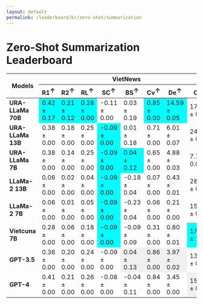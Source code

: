 ```yaml
---
layout: default
permalink: /leaderboard/kr/zero-shot/summarization
---
```

# Zero-Shot Summarization Leaderboard

<table class="table table-bordered table-sm w-100 dtHorizontalTable" cellspacing="0">
<thead>
<tr>
<th rowspan="2" class="text-center align-middle"><b>Models</b></th>
<th colspan="8" class="text-center"><b>VietNews</b></th>
<th colspan="8" class="text-center"><b>WikiLingua</b></th>
</tr>
<tr>
<th class="text-center"><b>R1<span style="vertical-align: super;">↑</span></b></th>
<th class="text-center"><b>R2<span style="vertical-align: super;">↑</span></b></th>
<th class="text-center"><b>RL<span style="vertical-align: super;">↑</span></b></th>
<th class="text-center"><b>SC<span style="vertical-align: super;">↑</span></b></th>
<th class="text-center"><b>BS<span style="vertical-align: super;">↑</span></b></th>
<th class="text-center"><b>Cv<span style="vertical-align: super;">↑</span></b></th>
<th class="text-center"><b>De<span style="vertical-align: super;">↑</span></b></th>
<th class="text-center"><b>Cp<span style="vertical-align: super;">↑</span></b></th>
<th class="text-center"><b>R1<span style="vertical-align: super;">↑</span></b></th>
<th class="text-center"><b>R2<span style="vertical-align: super;">↑</span></b></th>
<th class="text-center"><b>RL<span style="vertical-align: super;">↑</span></b></th>
<th class="text-center"><b>SC<span style="vertical-align: super;">↑</span></b></th>
<th class="text-center"><b>BS<span style="vertical-align: super;">↑</span></b></th>
<th class="text-center"><b>Cv<span style="vertical-align: super;">↑</span></b></th>
<th class="text-center"><b>De<span style="vertical-align: super;">↑</span></b></th>
<th class="text-center"><b>Cp<span style="vertical-align: super;">↑</span></b></th>
</tr>
</thead>
<tbody>
<tr>
<td class="text-center"><b>URA-LLaMa 70B</b></td>
<td class="text-center" style="background-color: cyan;">0.42 ± 0.17</td>
<td class="text-center" style="background-color: cyan;">0.21 ± 0.12</td>
<td class="text-center" style="background-color: cyan;">0.28 ± 0.00</td>
<td class="text-center">-0.11 ± 0.00</td>
<td class="text-center">0.03 ± 0.19</td>
<td class="text-center" style="background-color: cyan;">0.85 ± 0.00</td>
<td class="text-center" style="background-color: cyan;">14.59 ± 0.05</td>
<td class="text-center">17.21 ± 0.33</td>
<td class="text-center">0.37 ± 0.00</td>
<td class="text-center" style="background-color: cyan;">0.16 ± 0.00</td>
<td class="text-center">0.24 ± 0.00</td>
<td class="text-center">-0.22 ± 0.00</td>
<td class="text-center" style="background-color: cyan;">0.26 ± 0.16</td>
<td class="text-center">0.17 ± 0.00</td>
<td class="text-center">0.22 ± 0.00</td>
<td class="text-center">22.24 ± 0.97</td>
</tr>
<tr>
<td class="text-center"><b>URA-LLaMa 13B</b></td>
<td class="text-center">0.38 ± 0.00</td>
<td class="text-center">0.18 ± 0.00</td>
<td class="text-center">0.25 ± 0.00</td>
<td class="text-center" style="background-color: cyan;">-0.09 ± 0.00</td>
<td class="text-center">0.01 ± 0.18</td>
<td class="text-center">0.71 ± 0.00</td>
<td class="text-center">6.01 ± 0.07</td>
<td class="text-center">24.27 ± 0.61</td>
<td class="text-center">0.22 ± 0.00</td>
<td class="text-center">0.08 ± 0.00</td>
<td class="text-center">0.14 ± 0.00</td>
<td class="text-center" style="background-color: cyan;">-0.16 ± 0.00</td>
<td class="text-center">-0.13 ± 0.12</td>
<td class="text-center">0.42 ± 0.01</td>
<td class="text-center">3.06 ± 0.10</td>
<td class="text-center">49.58 ± 1.16</td>
</tr>
<tr>
<td class="text-center"><b>URA-LLaMa 7B</b></td>
<td class="text-center">0.38 ± 0.00</td>
<td class="text-center">0.14 ± 0.00</td>
<td class="text-center">0.25 ± 0.00</td>
<td class="text-center" style="background-color: cyan;">-0.09 ± 0.00</td>
<td class="text-center" style="background-color: cyan;">0.04 ± 0.12</td>
<td class="text-center">0.65 ± 0.00</td>
<td class="text-center">4.88 ± 0.03</td>
<td class="text-center">7.77 ± 0.05</td>
<td class="text-center" style="background-color: cyan;">0.40 ± 0.00</td>
<td class="text-center">0.15 ± 0.00</td>
<td class="text-center" style="background-color: cyan;">0.26 ± 0.00</td>
<td class="text-center" style="background-color: cyan;">-0.16 ± 0.00</td>
<td class="text-center">0.19 ± 0.07</td>
<td class="text-center" style="background-color: cyan;">0.73 ± 0.00</td>
<td class="text-center" style="background-color: cyan;">4.79 ± 0.07</td>
<td class="text-center">6.22 ± 0.07</td>
</tr>
<tr>
<td class="text-center"><b>LLaMa-2 13B</b></td>
<td class="text-center">0.06 ± 0.00</td>
<td class="text-center">0.02 ± 0.00</td>
<td class="text-center">0.04 ± 0.00</td>
<td class="text-center" style="background-color: cyan;">-0.09 ± 0.00</td>
<td class="text-center">-0.18 ± 0.04</td>
<td class="text-center">0.07 ± 0.00</td>
<td class="text-center">0.43 ± 0.01</td>
<td class="text-center">28.25 ± 0.24</td>
<td class="text-center">0.04 ± 0.00</td>
<td class="text-center">0.00 ± 0.00</td>
<td class="text-center">0.03 ± 0.00</td>
<td class="text-center" style="background-color: cyan;">-0.16 ± 0.00</td>
<td class="text-center">-0.11 ± 0.08</td>
<td class="text-center">0.03 ± 0.00</td>
<td class="text-center">0.07 ± 0.01</td>
<td class="text-center">19.55 ± 0.51</td>
</tr>
<tr>
<td class="text-center"><b>LLaMa-2 7B</b></td>
<td class="text-center">0.06 ± 0.00</td>
<td class="text-center">0.01 ± 0.00</td>
<td class="text-center">0.05 ± 0.00</td>
<td class="text-center" style="background-color: cyan;">-0.09 ± 0.00</td>
<td class="text-center">-0.23 ± 0.04</td>
<td class="text-center">0.06 ± 0.00</td>
<td class="text-center">0.21 ± 0.00</td>
<td class="text-center">15.75 ± 0.20</td>
<td class="text-center">0.04 ± 0.00</td>
<td class="text-center">0.00 ± 0.00</td>
<td class="text-center">0.03 ± 0.00</td>
<td class="text-center" style="background-color: cyan;">-0.16 ± 0.00</td>
<td class="text-center">-0.14 ± 0.07</td>
<td class="text-center">0.03 ± 0.00</td>
<td class="text-center">0.06 ± 0.00</td>
<td class="text-center">17.84 ± 0.50</td>
</tr>
<tr>
<td class="text-center"><b>Vietcuna 7B</b></td>
<td class="text-center">0.28 ± 0.00</td>
<td class="text-center">0.06 ± 0.00</td>
<td class="text-center">0.18 ± 0.00</td>
<td class="text-center" style="background-color: cyan;">-0.09 ± 0.00</td>
<td class="text-center">-0.09 ± 0.09</td>
<td class="text-center">0.31 ± 0.00</td>
<td class="text-center">0.80 ± 0.01</td>
<td class="text-center" style="background-color: cyan;">171.63 ± 1.71</td>
<td class="text-center">0.24 ± 0.00</td>
<td class="text-center">0.06 ± 0.00</td>
<td class="text-center">0.15 ± 0.00</td>
<td class="text-center" style="background-color: cyan;">-0.16 ± 0.00</td>
<td class="text-center">-0.18 ± 0.07</td>
<td class="text-center">0.51 ± 0.01</td>
<td class="text-center">1.16 ± 0.01</td>
<td class="text-center" style="background-color: cyan;">238.67 ± 3.37</td>
</tr>
<tr>
<td class="text-center"><b>GPT-3.5</b></td>
<td class="text-center">0.36 ± 0.00</td>
<td class="text-center">0.20 ± 0.00</td>
<td class="text-center">0.24 ± 0.00</td>
<td class="text-center">-0.09 ± 0.00</td>
<td class="text-center" style="background-color: #f0f0f0;">0.04 ± 0.13</td>
<td class="text-center" style="background-color: #f0f0f0;">0.86 ± 0.00</td>
<td class="text-center" style="background-color: #f0f0f0;">3.97 ± 0.02</td>
<td class="text-center">13.32 ± 0.65</td>
<td class="text-center">0.43 ± 0.00</td>
<td class="text-center" style="background-color: #f0f0f0;">0.21 ± 0.00</td>
<td class="text-center" style="background-color: #f0f0f0;">0.27 ± 0.00</td>
<td class="text-center" style="background-color: #f0f0f0;">-0.16 ± 0.00</td>
<td class="text-center">0.22 ± 0.03</td>
<td class="text-center" style="background-color: #f0f0f0;">0.87 ± 0.00</td>
<td class="text-center" style="background-color: #f0f0f0;">3.29 ± 0.03</td>
<td class="text-center">35.50 ± 0.82</td>
</tr>
<tr>
<td class="text-center"><b>GPT-4</b></td>
<td class="text-center">0.41 ± 0.00</td>
<td class="text-center">0.21 ± 0.00</td>
<td class="text-center">0.26 ± 0.00</td>
<td class="text-center">-0.08 ± 0.00</td>
<td class="text-center">-0.04 ± 0.11</td>
<td class="text-center">0.84 ± 0.00</td>
<td class="text-center">3.45 ± 0.00</td>
<td class="text-center" style="background-color: #f0f0f0;">15.43 ± 0.49</td>
<td class="text-center" style="background-color: #f0f0f0;">0.44 ± 0.00</td>
<td class="text-center" style="background-color: #f0f0f0;">0.21 ± 0.00</td>
<td class="text-center" style="background-color: #f0f0f0;">0.27 ± 0.00</td>
<td class="text-center" style="background-color: #f0f0f0;">-0.16 ± 0.00</td>
<td class="text-center" style="background-color: #f0f0f0;">0.24 ± 0.04</td>
<td class="text-center">0.82 ± 0.00</td>
<td class="text-center">2.37 ± 0.01</td>
<td class="text-center" style="background-color: #f0f0f0;">6.61 ± 0.16</td>
</tr>
</tbody>
</table>
